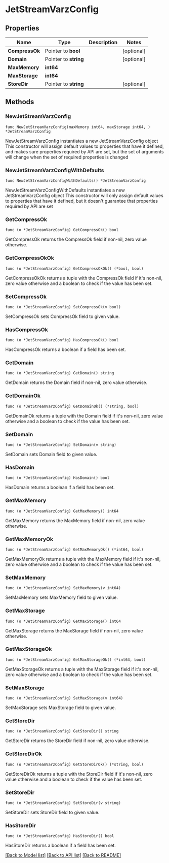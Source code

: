 # JetStreamVarzConfig

## Properties

Name | Type | Description | Notes
------------ | ------------- | ------------- | -------------
**CompressOk** | Pointer to **bool** |  | [optional] 
**Domain** | Pointer to **string** |  | [optional] 
**MaxMemory** | **int64** |  | 
**MaxStorage** | **int64** |  | 
**StoreDir** | Pointer to **string** |  | [optional] 

## Methods

### NewJetStreamVarzConfig

`func NewJetStreamVarzConfig(maxMemory int64, maxStorage int64, ) *JetStreamVarzConfig`

NewJetStreamVarzConfig instantiates a new JetStreamVarzConfig object
This constructor will assign default values to properties that have it defined,
and makes sure properties required by API are set, but the set of arguments
will change when the set of required properties is changed

### NewJetStreamVarzConfigWithDefaults

`func NewJetStreamVarzConfigWithDefaults() *JetStreamVarzConfig`

NewJetStreamVarzConfigWithDefaults instantiates a new JetStreamVarzConfig object
This constructor will only assign default values to properties that have it defined,
but it doesn't guarantee that properties required by API are set

### GetCompressOk

`func (o *JetStreamVarzConfig) GetCompressOk() bool`

GetCompressOk returns the CompressOk field if non-nil, zero value otherwise.

### GetCompressOkOk

`func (o *JetStreamVarzConfig) GetCompressOkOk() (*bool, bool)`

GetCompressOkOk returns a tuple with the CompressOk field if it's non-nil, zero value otherwise
and a boolean to check if the value has been set.

### SetCompressOk

`func (o *JetStreamVarzConfig) SetCompressOk(v bool)`

SetCompressOk sets CompressOk field to given value.

### HasCompressOk

`func (o *JetStreamVarzConfig) HasCompressOk() bool`

HasCompressOk returns a boolean if a field has been set.

### GetDomain

`func (o *JetStreamVarzConfig) GetDomain() string`

GetDomain returns the Domain field if non-nil, zero value otherwise.

### GetDomainOk

`func (o *JetStreamVarzConfig) GetDomainOk() (*string, bool)`

GetDomainOk returns a tuple with the Domain field if it's non-nil, zero value otherwise
and a boolean to check if the value has been set.

### SetDomain

`func (o *JetStreamVarzConfig) SetDomain(v string)`

SetDomain sets Domain field to given value.

### HasDomain

`func (o *JetStreamVarzConfig) HasDomain() bool`

HasDomain returns a boolean if a field has been set.

### GetMaxMemory

`func (o *JetStreamVarzConfig) GetMaxMemory() int64`

GetMaxMemory returns the MaxMemory field if non-nil, zero value otherwise.

### GetMaxMemoryOk

`func (o *JetStreamVarzConfig) GetMaxMemoryOk() (*int64, bool)`

GetMaxMemoryOk returns a tuple with the MaxMemory field if it's non-nil, zero value otherwise
and a boolean to check if the value has been set.

### SetMaxMemory

`func (o *JetStreamVarzConfig) SetMaxMemory(v int64)`

SetMaxMemory sets MaxMemory field to given value.


### GetMaxStorage

`func (o *JetStreamVarzConfig) GetMaxStorage() int64`

GetMaxStorage returns the MaxStorage field if non-nil, zero value otherwise.

### GetMaxStorageOk

`func (o *JetStreamVarzConfig) GetMaxStorageOk() (*int64, bool)`

GetMaxStorageOk returns a tuple with the MaxStorage field if it's non-nil, zero value otherwise
and a boolean to check if the value has been set.

### SetMaxStorage

`func (o *JetStreamVarzConfig) SetMaxStorage(v int64)`

SetMaxStorage sets MaxStorage field to given value.


### GetStoreDir

`func (o *JetStreamVarzConfig) GetStoreDir() string`

GetStoreDir returns the StoreDir field if non-nil, zero value otherwise.

### GetStoreDirOk

`func (o *JetStreamVarzConfig) GetStoreDirOk() (*string, bool)`

GetStoreDirOk returns a tuple with the StoreDir field if it's non-nil, zero value otherwise
and a boolean to check if the value has been set.

### SetStoreDir

`func (o *JetStreamVarzConfig) SetStoreDir(v string)`

SetStoreDir sets StoreDir field to given value.

### HasStoreDir

`func (o *JetStreamVarzConfig) HasStoreDir() bool`

HasStoreDir returns a boolean if a field has been set.


[[Back to Model list]](../README.md#documentation-for-models) [[Back to API list]](../README.md#documentation-for-api-endpoints) [[Back to README]](../README.md)


